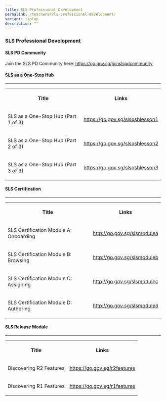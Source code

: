 ```yaml
---
title: SLS Professional Development
permalink: /teachers/sls-professional-development/
variant: tiptap
description: ""
---
```

<h3>SLS Professional Development</h3>
<p></p>
<h4>SLS PD Community</h4>
<p>Join the SLS PD Community here: <a href="https://go.gov.sg/joinslspdcommunity" rel="noopener noreferrer nofollow" target="_blank">https://go.gov.sg/joinslspdcommunity</a>
</p>
<h4>SLS as a One-Stop Hub</h4>
<hr>
<table style="minWidth: 50px">
<colgroup>
<col>
<col>
</colgroup>
<tbody>
<tr>
<th rowspan="1" colspan="1">
<p>Title</p>
</th>
<th rowspan="1" colspan="1">
<p>Links</p>
</th>
</tr>
<tr>
<td rowspan="1" colspan="1">
<p>SLS as a One-Stop Hub (Part 1 of 3)</p>
</td>
<td rowspan="1" colspan="1">
<p><a href="https://go.gov.sg/slsoshlesson1" rel="noopener noreferrer nofollow" target="_blank">https://go.gov.sg/slsoshlesson1</a>
</p>
</td>
</tr>
<tr>
<td rowspan="1" colspan="1">
<p>SLS as a One-Stop Hub (Part 2 of 3)</p>
</td>
<td rowspan="1" colspan="1">
<p><a href="https://go.gov.sg/slsoshlesson2" rel="noopener noreferrer nofollow" target="_blank">https://go.gov.sg/slsoshlesson2</a>
</p>
</td>
</tr>
<tr>
<td rowspan="1" colspan="1">
<p>SLS as a One-Stop Hub (Part 3 of 3)</p>
</td>
<td rowspan="1" colspan="1">
<p><a href="https://go.gov.sg/slsoshlesson3" rel="noopener noreferrer nofollow" target="_blank">https://go.gov.sg/slsoshlesson3</a>
</p>
</td>
</tr>
</tbody>
</table>
<p></p>
<h4>SLS Certification</h4>
<hr>
<table style="minWidth: 50px">
<colgroup>
<col>
<col>
</colgroup>
<tbody>
<tr>
<th rowspan="1" colspan="1">
<p><strong>Title</strong>
</p>
</th>
<th rowspan="1" colspan="1">
<p>Links</p>
</th>
</tr>
<tr>
<td rowspan="1" colspan="1">
<p>SLS Certification Module A: Onboarding</p>
</td>
<td rowspan="1" colspan="1">
<p><a href="http://go.gov.sg/slsmodulea" rel="noopener noreferrer nofollow" target="_blank">http://go.gov.sg/slsmodulea</a>
</p>
</td>
</tr>
<tr>
<td rowspan="1" colspan="1">
<p>SLS Certification Module B: Browsing</p>
</td>
<td rowspan="1" colspan="1">
<p><a href="http://go.gov.sg/slsmoduleb" rel="noopener noreferrer nofollow" target="_blank">http://go.gov.sg/slsmoduleb</a>
</p>
</td>
</tr>
<tr>
<td rowspan="1" colspan="1">
<p>SLS Certification Module C: Assigning</p>
</td>
<td rowspan="1" colspan="1">
<p><a href="http://go.gov.sg/slsmodulec" rel="noopener noreferrer nofollow" target="_blank">http://go.gov.sg/slsmodulec</a>
</p>
</td>
</tr>
<tr>
<td rowspan="1" colspan="1">
<p>SLS Certification Module D: Authoring</p>
</td>
<td rowspan="1" colspan="1">
<p><a href="http://go.gov.sg/slsmoduled" rel="noopener noreferrer nofollow" target="_blank">http://go.gov.sg/slsmoduled</a>
</p>
</td>
</tr>
</tbody>
</table>
<h4>SLS Release Module</h4>
<hr>
<table style="minWidth: 50px">
<colgroup>
<col>
<col>
</colgroup>
<tbody>
<tr>
<th rowspan="1" colspan="1">
<p>Title</p>
</th>
<th rowspan="1" colspan="1">
<p>Links</p>
</th>
</tr>
<tr>
<td rowspan="1" colspan="1">
<p>Discovering R2 Features</p>
</td>
<td rowspan="1" colspan="1">
<p><a href="https://go.gov.sg/r2features" rel="noopener noreferrer nofollow" target="_blank">https://go.gov.sg/r2features</a>
</p>
</td>
</tr>
<tr>
<td rowspan="1" colspan="1">
<p>Discovering R1 Features</p>
</td>
<td rowspan="1" colspan="1">
<p><a href="https://go.gov.sg/r1features" rel="noopener noreferrer nofollow" target="_blank">https://go.gov.sg/r1features</a>
</p>
</td>
</tr>
</tbody>
</table>
<p></p>